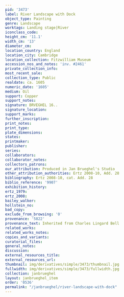 ```yaml
---
pid: '3473'
label: River Landscape with Dock
object_type: Painting
genre: Landscape
worktags: Landing stage|River
iconclass_code:
height_cm: '11.1'
width_cm: '13'
diameter_cm:
location_country: England
location_city: Cambridge
location_collection: Fitzwilliam Museum
accession_nos_and_notes: 'inv. #2461'
private_collection_info:
most_recent_sale:
collection_type: Public
realdate: ca. 1605
numeric_date: '1605'
medium: Oil
support: Copper
support_notes:
signature: BRVEGHEL 16..
signature_location:
support_marks:
further_inscription:
print_notes:
print_type:
plate_dimensions:
states:
printmaker:
publisher:
series:
collaborators:
collaborator_notes:
collectors_patrons:
our_attribution: Produced in Jan Brueghel's Studio
other_attribution_authorities: Ertz 2008-10, Add. 28
bibliography: Ertz 2008-10, cat. Add. 28
biblio_reference: '9907'
exhibition_history:
ertz_1979:
ertz_2008:
bailey_walker:
hollstein_no:
bad_copy:
exclude_from_browsing: '0'
provenance: '5822'
provenance_text: Inherited from Charles Lingard Bell
related_works:
related_works_notes:
copies_and_variants:
curatorial_files:
general_notes:
discussion:
external_resources_title:
external_resources_url:
thumbnail: img/derivatives/simple/3473/thumbnail.jpg
fullwidth: img/derivatives/simple/3473/fullwidth.jpg
collection: janbrueghel
layout: janbrueghel_item
order: '0536'
permalink: "/janbrueghel/river-landscape-with-dock"
---
```

